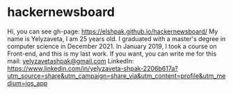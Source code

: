 # hackernewsboard

Hi, you can see gh-page: https://elshpak.github.io/hackernewsboard/
My name is Yelyzaveta, I am 25 years old.
I graduated with a master's degree in computer science in December 2021.
In January 2019, I took a course on Front-end, and this is my last work.
If you want, you can write me for this mail: yelyzavetashpak@gmail.com
LinkedIn: https://www.linkedin.com/in/yelyzaveta-shpak-2206b617a?utm_source=share&utm_campaign=share_via&utm_content=profile&utm_medium=ios_app
